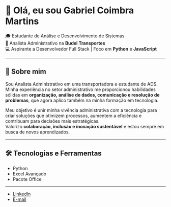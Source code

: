 # 👋 Olá, eu sou Gabriel Coimbra Martins  

🎓 Estudante de Análise e Desenvolvimento de Sistemas  
💼 Analista Administrativo na **Budel Transportes**  
💻 Aspirante a Desenvolvedor Full Stack | Foco em **Python** e **JavaScript**  

---

## 🚀 Sobre mim  
Sou Analista Administrativo em uma transportadora e estudante de ADS. Minha experiência no setor administrativo me proporcionou habilidades sólidas em **organização, análise de dados, comunicação e resolução de problemas**, que agora aplico também na minha formação em tecnologia.  

Meu objetivo é unir minha vivência administrativa com a tecnologia para criar soluções que otimizem processos, aumentem a eficiência e contribuam para decisões mais estratégicas.  
Valorizo **colaboração, inclusão e inovação sustentável** e estou sempre em busca de novos aprendizados.  

---

## 🛠️ Tecnologias e Ferramentas
- Python  
- Excel Avançado  
- Pacote Office  

---

- [LinkedIn](https://www.linkedin.com/in/gabriel-coimbra-martins-108562378)  
- [E-mail](gabriel.coimbramartins@gmail.com)  
